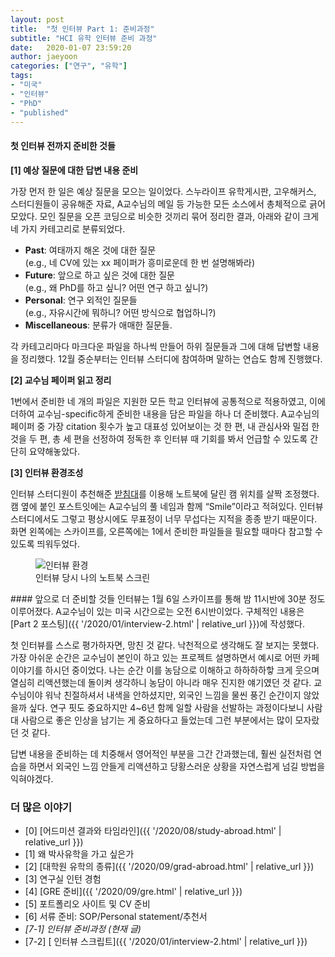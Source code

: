 ```yaml
---
layout: post
title:  "첫 인터뷰 Part 1: 준비과정"
subtitle: "HCI 유학 인터뷰 준비 과정"
date:   2020-01-07 23:59:20
author: jaeyoon
categories: ["연구", "유학"]
tags:
- "미국"
- "인터뷰"
- "PhD"
- "published"
---
```


#### 첫 인터뷰 전까지 준비한 것들

**[1] 예상 질문에 대한 답변 내용 준비**

가장 먼저 한 일은 예상 질문을 모으는 일이었다. 스누라이프 유학게시판, 고우해커스, 스터디원들이 공유해준 자료, A교수님의 메일 등 가능한 모든 소스에서 총체적으로 긁어모았다. 모인 질문을 오픈 코딩으로 비슷한 것끼리 묶어 정리한 결과, 아래와 같이 크게 네 가지 카테고리로 분류되었다.

* **Past**: 여태까지 해온 것에 대한 질문<br>(e.g., 네 CV에 있는 xx 페이퍼가 흥미로운데 한 번 설명해봐라)
* **Future**: 앞으로 하고 싶은 것에 대한 질문<br> (e.g., 왜 PhD를 하고 싶니? 어떤 연구 하고 싶니?)
* **Personal**: 연구 외적인 질문들<br> (e.g., 자유시간에 뭐하니? 어떤 방식으로 협업하니?)
* **Miscellaneous**: 분류가 애매한 질문들.

각 카테고리마다 마크다운 파일을 하나씩 만들어 하위 질문들과 그에 대해 답변할 내용을 정리했다. 12월 중순부터는 인터뷰 스터디에 참여하며 말하는 연습도 함께 진행했다.

**[2] 교수님 페이퍼 읽고 정리**

1번에서 준비한 네 개의 파일은 지원한 모든 학교 인터뷰에 공통적으로 적용하였고, 이에 더하여 교수님-specific하게 준비한 내용을 담은 파일을 하나 더 준비했다. A교수님의 페이퍼 중 가장 citation 횟수가 높고 대표성 있어보이는 것 한 편, 내 관심사와 밀접 한 것을 두 편, 총 세 편을 선정하여 정독한 후 인터뷰 때 기회를 봐서 언급할 수 있도록 간단히 요약해놓았다.

**[3] 인터뷰 환경조성**

인터뷰 스터디원이 추천해준 <a href="https://smartstore.naver.com/tabletmarket/products/4769161725?NaPm=ct%3Dk4z1io1c%7Cci%3D61d179284bd282cf5afbc5d7be6a70ab9e3b1540%7Ctr%3Dslsl%7Csn%3D321329%7Cic%3D%7Chk%3D1bfd64cd987e30b0eadb1c1d08ba05baa52e76a2" target="_blank">받침대</a>를 이용해 노트북에 달린 캠 위치를 살짝 조정했다. 캠 옆에 붙인 포스트잇에는 A교수님의 풀 네임과 함께 “Smile”이라고 적혀있다. 인터뷰 스터디에서도 그렇고 평상시에도 무표정이 너무 무섭다는 지적을 종종 받기 때문이다. 화면 왼쪽에는 스카이프를, 오른쪽에는 1에서 준비한 파일들을 필요할 때마다 참고할 수 있도록 띄워두었다.

<figure><img data-action="zoom" src="{{ '/assets/img/200107/screen.jpg' | relative_url }}" alt="인터뷰 환경"><figcaption>인터뷰 당시 나의 노트북 스크린</figcaption></figure>
#### 앞으로 더 준비할 것들
인터뷰는 1월 6일 스카이프를 통해 밤 11시반에 30분 정도 이루어졌다. A교수님이 있는 미국 시간으로는 오전 6시반이었다. 구체적인 내용은 [Part 2 포스팅]({{ '/2020/01/interview-2.html' | relative_url }})에 작성했다. 

첫 인터뷰를 스스로 평가하자면, 망친 것 같다. 낙천적으로 생각해도 잘 보지는 못했다. 가장 아쉬운 순간은 교수님이 본인이 하고 있는 프로젝트 설명하면서 예시로 어떤 카페 이야기를 하시던 중이었다. 나는 순간 이를 농담으로 이해하고 하하하하핳 크게 웃으며 열심히 리액션했는데 돌이켜 생각하니 농담이 아니라 매우 진지한 얘기였던 것 같다. 교수님이야 워낙 친절하셔서 내색을 안하셨지만, 외국인 느낌을 물씬 풍긴 순간이지 않았을까 싶다. 연구 핏도 중요하지만 4~6년 함께 일할 사람을 선발하는 과정이다보니 사람 대 사람으로 좋은 인상을 남기는 게 중요하다고 들었는데 그런 부분에서는 많이 모자랐던 것 같다.

답변 내용을 준비하는 데 치중해서 영어적인 부분을 그간 간과했는데, 훨씬 실전처럼 연습을 하면서 외국인 느낌 안들게 리액션하고 당황스러운 상황을 자연스럽게 넘길 방법을 익혀야겠다.

### 더 많은 이야기

- [0] [어드미션 결과와 타임라인]({{ '/2020/08/study-abroad.html' | relative_url }})
- [1] 왜 박사유학을 가고 싶은가
- [2] [대학원 유학의 종류]({{ '/2020/09/grad-abroad.html' | relative_url }})
- [3] 연구실 인턴 경험
- [4] [GRE 준비]({{ '/2020/09/gre.html' | relative_url }})
- [5] 포트폴리오 사이트 및 CV 준비
- [6] 서류 준비: SOP/Personal statement/추천서
- *[7-1] 인터뷰 준비과정 (현재 글)*
- [7-2] [ 인터뷰 스크립트]({{ '/2020/01/interview-2.html' | relative_url }})